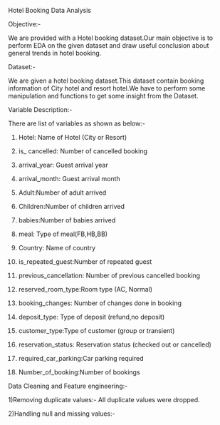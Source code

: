 Hotel Booking Data Analysis

Objective:-

We are provided with a Hotel booking dataset.Our main objective is to perform EDA on the given dataset and draw useful conclusion about general trends in hotel booking.

Dataset:-

We are given a hotel booking dataset.This dataset contain booking information of City hotel and resort hotel.We have to perform some manipulation and functions to get some insight from the Dataset.

Variable Description:-

There are list of variables as shown as below:-

1) Hotel: Name of Hotel (City or Resort)

2) is_ cancelled: Number of cancelled booking

3) arrival_year: Guest arrival year

4) arrival_month: Guest arrival month

5) Adult:Number of adult arrived

6) Children:Number of children arrived

7) babies:Number of babies arrived

8) meal: Type of meal(FB,HB,BB)

9) Country: Name of country

10) is_repeated_guest:Number of repeated guest

11) previous_cancellation: Number of previous cancelled booking

12) reserved_room_type:Room type (AC, Normal)

13) booking_changes: Number of changes done in booking

14) deposit_type: Type of deposit (refund,no deposit)

15) customer_type:Type of customer (group or transient)

16) reservation_status: Reservation status (checked out or cancelled)

17) required_car_parking:Car parking required

18) Number_of_booking:Number of bookings


Data Cleaning and Feature engineering:-

1)Removing duplicate values:- All duplicate values were dropped.

2)Handling null and missing values:-

